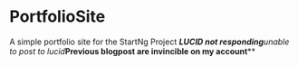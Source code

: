 # PortfolioSite
A simple portfolio site for the StartNg Project
****LUCID not responding***unable to post to lucid***Previous blogpost are invincible on my account****
